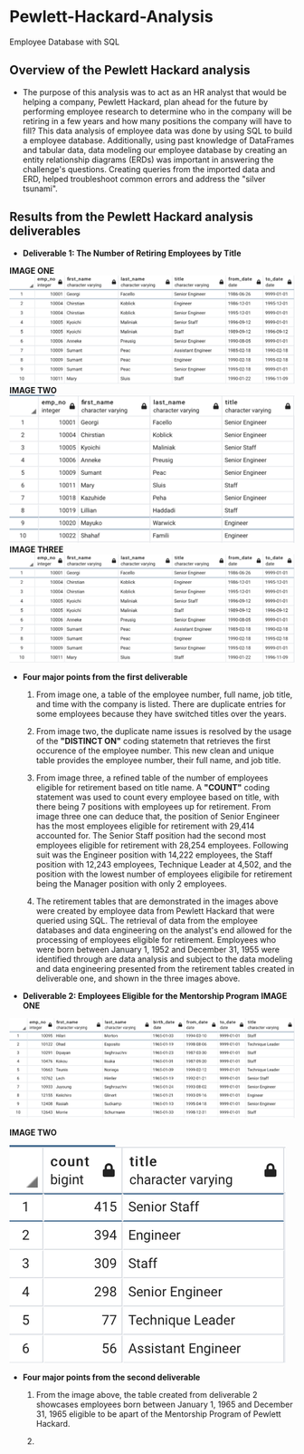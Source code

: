 # Pewlett-Hackard-Analysis
Employee Database with SQL

## Overview of the Pewlett Hackard analysis
  - The purpose of this analysis was to act as an HR analyst that would be helping a company, Pewlett Hackard, plan ahead for the future by performing employee research to determine who in the company will be retiring in a few years and how many positions the company will have to fill? This data analysis of employee data was done by using SQL to build a employee database. Additionally, using past knowledge of DataFrames and tabular data, data modeling our employee database by creating an entity relationship diagrams (ERDs) was important in answering the challenge's questions. Creating queries from the imported data and ERD, helped troubleshoot common errors and address the "silver tsunami".
  

## Results from the Pewlett Hackard analysis deliverables
  - **Deliverable 1: The Number of Retiring Employees by Title**
  
  **IMAGE ONE**
  ![](images/pewlett_hackard_retiree_names.png)
  **IMAGE TWO**
  ![](images/pewlett_hackard_unique_names.png)
  **IMAGE THREE**
  ![](images/pewlett_hackard_retiree_names.png)
  - **Four major points from the first deliverable**
    1. From image one, a table of the employee number, full name, job title, and time with the company is listed. There are duplicate entries for some employees because they have switched titles over the years.
    
    2. From image two, the duplicate name issues is resolved by the usage of the **"DISTINCT ON"** coding statemetn that retrieves the first occurence of the employee number. This new clean and unique table provides the employee number, their full name, and job title. 
    
    3. From image three, a refined table of the number of employees eligible for retirement based on title name. A **"COUNT"** coding statement was used to count every employee based on title, with there being 7 positions with employees up for retirement. From image three one can deduce that, the position of Senior Engineer has the most employees eligible for retirement with 29,414 accounted for. The Senior Staff position had the second most employees eligible for retirement with 28,254 employees. Following suit was the Engineer position with 14,222 employees, the Staff position with 12,243 employees, Technique Leader at 4,502, and the position with the lowest number of employees eligibile for retirement being the Manager position with only 2 employees. 
    
    4. The retirement tables that are demonstrated in the images above were created by employee data from Pewlett Hackard that were queried using SQL. The retrieval of data from the employee databases and data engineering on the analyst's end allowed for the processing of employees eligible for retirement. Employees who were born between January 1, 1952 and December 31, 1955 were identified through are data analysis and subject to the data modeling and data engineering presented from the retirement tables created in deliverable one, and shown in the three images above.
    
  - **Deliverable 2: Employees Eligible for the Mentorship Program**
  **IMAGE ONE**
  
  ![](images/pewlett_hackard_mentorship.png)
  
  **IMAGE TWO**
   
  ![](images/pewlett_hackard_mentors_number.png)
  
  - **Four major points from the second deliverable**
    1. From the image above, the table created from deliverable 2 showcases employees born between January 1, 1965 and        December 31, 1965 eligible to be apart of the Mentorship Program of Pewlett Hackard. 
  
    2. 
